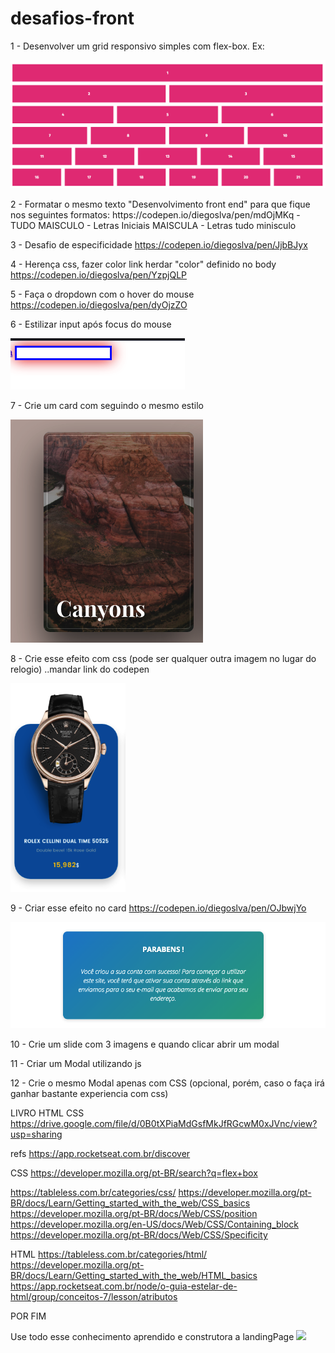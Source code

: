 # desafios-front

1 - Desenvolver um grid responsivo simples com flex-box. Ex:
<p align='left'>
<img src='grid.png' />
</p>
2 - Formatar o mesmo texto "Desenvolvimento front end" para que fique nos seguintes formatos: 
   https://codepen.io/diegoslva/pen/mdOjMKq
  - TUDO MAISCULO
  - Letras Iniciais MAISCULA
  - Letras tudo minisculo

3 - Desafio de especificidade 
  https://codepen.io/diegoslva/pen/JjbBJyx

4 - Herença css, fazer color link herdar "color" definido no body
  https://codepen.io/diegoslva/pen/YzpjQLP

5 - Faça o dropdown com o hover do mouse
    https://codepen.io/diegoslva/pen/dyOjzZO

6 - Estilizar input após focus do mouse
  <p align='left'>
    <img src='placeholder.png' />
  </p>

7 - Crie um card com seguindo o mesmo estilo
<p align='left'>
<img src='image.png'/>
</p>
8 - Crie esse efeito com css (pode ser qualquer outra imagem no lugar do relogio)
..mandar link do codepen
<p align='left'>
   <img src='efeito.png' />
</p>

9 - Criar esse efeito no card
https://codepen.io/diegoslva/pen/OJbwjYo
<p align='left'>
   <img src='efeito-2.png' />
</p>
10 - Crie um slide com 3 imagens e quando clicar abrir um modal

11 - Criar um Modal utilizando js

12 - Crie o mesmo Modal apenas com CSS (opcional, porém, caso o faça irá ganhar bastante experiencia com css)


LIVRO HTML CSS 
https://drive.google.com/file/d/0B0tXPiaMdGsfMkJfRGcwM0xJVnc/view?usp=sharing

refs 
https://app.rocketseat.com.br/discover

CSS 
https://developer.mozilla.org/pt-BR/search?q=flex+box

https://tableless.com.br/categories/css/
https://developer.mozilla.org/pt-BR/docs/Learn/Getting_started_with_the_web/CSS_basics
https://developer.mozilla.org/pt-BR/docs/Web/CSS/position
https://developer.mozilla.org/en-US/docs/Web/CSS/Containing_block
https://developer.mozilla.org/pt-BR/docs/Web/CSS/Specificity

HTML 
https://tableless.com.br/categories/html/
https://developer.mozilla.org/pt-BR/docs/Learn/Getting_started_with_the_web/HTML_basics
https://app.rocketseat.com.br/node/o-guia-estelar-de-html/group/conceitos-7/lesson/atributos


POR FIM 

Use todo esse conhecimento aprendido e construtora a landingPage
<img src='home.png' />
